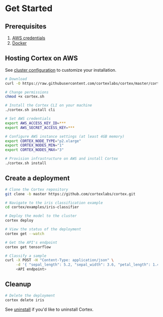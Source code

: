 # Get Started

## Prerequisites

1. [AWS credentials](aws.md)
2. [Docker](https://docs.docker.com/install)

## Hosting Cortex on AWS

See [cluster configuration](config.md) to customize your installation.

<!-- CORTEX_VERSION_MINOR -->

```bash
# Download
curl -O https://raw.githubusercontent.com/cortexlabs/cortex/master/cortex.sh

# Change permissions
chmod +x cortex.sh

# Install the Cortex CLI on your machine
./cortex.sh install cli

# Set AWS credentials
export AWS_ACCESS_KEY_ID=***
export AWS_SECRET_ACCESS_KEY=***

# Configure AWS instance settings (at least 4GB memory)
export CORTEX_NODE_TYPE="p2.xlarge"
export CORTEX_NODES_MIN="1"
export CORTEX_NODES_MAX="3"

# Provision infrastructure on AWS and install Cortex
./cortex.sh install
```

## Create a deployment

<!-- CORTEX_VERSION_MINOR -->

```bash
# Clone the Cortex repository
git clone -b master https://github.com/cortexlabs/cortex.git

# Navigate to the iris classification example
cd cortex/examples/iris-classifier

# Deploy the model to the cluster
cortex deploy

# View the status of the deployment
cortex get --watch

# Get the API's endpoint
cortex get tensorflow

# Classify a sample
curl -X POST -H "Content-Type: application/json" \
     -d '{ "sepal_length": 5.2, "sepal_width": 3.6, "petal_length": 1.4, "petal_width": 0.3 }' \
     <API endpoint>
```

## Cleanup

```bash
# Delete the deployment
cortex delete iris
```

See [uninstall](uninstall.md) if you'd like to uninstall Cortex.
